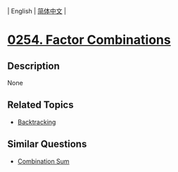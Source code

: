 
| English | [简体中文](README.md) |
# [0254. Factor Combinations](https://leetcode-cn.com/problems/factor-combinations/)
## Description
None
## Related Topics
- [Backtracking](https://leetcode-cn.com/tag/backtracking)
## Similar Questions
- [Combination Sum](../combination-sum/README_EN.md)
